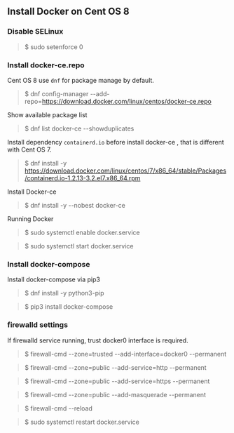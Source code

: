 ## Install Docker on Cent OS 8

### Disable SELinux

> $ sudo setenforce 0

### Install docker-ce.repo

Cent OS 8 use `dnf` for package manage by default.

> $ dnf config-manager --add-repo=https://download.docker.com/linux/centos/docker-ce.repo

Show available package list

> $ dnf list docker-ce --showduplicates

Install dependency `containerd.io` before install docker-ce , that is different with Cent OS 7.

> $ dnf install -y https://download.docker.com/linux/centos/7/x86_64/stable/Packages/containerd.io-1.2.13-3.2.el7.x86_64.rpm

Install Docker-ce

> $ dnf install -y --nobest docker-ce

Running Docker

> $ sudo systemctl enable docker.service

> $ sudo systemctl start docker.service

### Install docker-compose

Install docker-compose via pip3

> $ dnf install -y python3-pip

>$ pip3 install docker-compose


### firewalld settings

If firewalld service running, trust docker0 interface is required.

> $ firewall-cmd --zone=trusted --add-interface=docker0 --permanent

> $ firewall-cmd --zone=public --add-service=http --permanent

> $ firewall-cmd --zone=public --add-service=https --permanent

> $ firewall-cmd --zone=public --add-masquerade --permanent

> $ firewall-cmd --reload

> $ sudo systemctl restart docker.service
